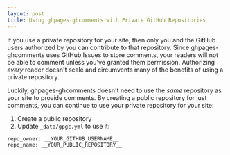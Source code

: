 ```yaml
---
layout: post
title: Using ghpages-ghcomments with Private GitHub Repositories
---
```


If you use a private repository for your site, then only you and the GitHub users authorized by you can contribute to that repository. Since ghpages-ghcomments uses GitHub Issues to store comments, your readers will not be able to comment unless you've granted them permission. Authorizing *every* reader doesn't scale and circumvents many of the benefits of using a private repository.

Luckily, ghpages-ghcomments doesn't need to use the *same* repository as your site to provide comments. By creating a public repository for just comments, you can continue to use your private repository for your site:

1. Create a public repository
1. Update `_data/gpgc.yml` to use it:

```
repo_owner: __YOUR_GITHUB_USERNAME__
repo_name: __YOUR_PUBLIC_REPOSITORY__
```
